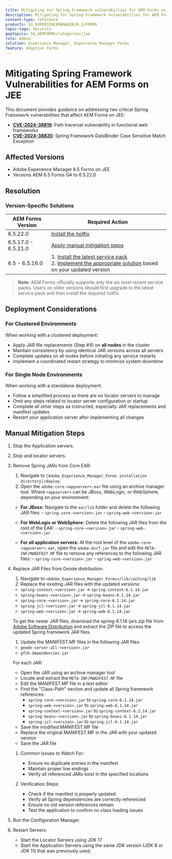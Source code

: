 ```yaml
---
title: Mitigating for Spring Framework vulnerabilties for AEM Forms on JEE
description: Mitigating for Spring Framework vulnerabilties for AEM Forms on JEE
content-type: reference
products: SG_EXPERIENCEMANAGER/6.5/FORMS
topic-tags: Security
geptopics: SG_AEMFORMS/categories/jee
role: Admin
solution: Experience Manager, Experience Manager Forms
feature: Adaptive Forms
---
```


# Mitigating Spring Framework Vulnerabilities for AEM Forms on JEE

This document provides guidance on addressing two critical Spring Framework vulnerabilities that affect AEM Forms on JEE:

- **[CVE-2024-38819](https://spring.io/security/cve-2024-38819)**: Path traversal vulnerability in functional web frameworks
- **[CVE-2024-38820](https://spring.io/security/cve-2024-38820)**: Spring Framework DataBinder Case Sensitive Match Exception

## Affected Versions

- Adobe Experience Manager 6.5 Forms on JEE 
- Versions AEM 6.5 Forms GA to 6.5.22.0

## Resolution 

### Version-Specific Solutions

| AEM Forms Version | Required Action |
|-------------------|-----------------|
| 6.5.22.0 | [Install the hotfix](/help/release-notes/aem-forms-current-service-pack-installation-instructions.md) |
| 6.5.17.0 - 6.5.21.0 | [Apply manual mitigation steps](#manual-mitigation-steps) |
| 6.5 - 6.5.16.0 | 1. [Install the latest service pack](/help/release-notes/release-notes.md)<br>2. [Implement the appropriate solution](#version-specific-solutions) based on your updated version |

> **Note**: AEM Forms officially supports only the six most recent service packs. Users on older versions should first upgrade to the latest service pack and then install the required hotfix.

## Deployment Considerations

### For Clustered Environments

When working with a clustered deployment:

- Apply JAR file replacements (Step #4) on **all nodes** in the cluster
- Maintain consistency by using identical JAR versions across all servers
- Complete updates on all nodes before initiating any service restarts
- Implement a coordinated restart strategy to minimize system downtime

### For Single Node Environments

When working with a standalone deployment:

- Follow a simplified process as there are no locator servers to manage
- Omit any steps related to locator server configuration or startup
- Complete all other steps as instructed, especially JAR replacements and manifest updates
- Restart your application server after implementing all changes

## Manual Mitigation Steps

1. Stop the Application servers.
1. Stop and locator servers.
1. Remove Spring JARs from Core EAR:
   1. Navigate to `[Adobe_Experience_Manager_Forms installation directory]/deploy`. 
   1. Open the `adobe-core-<appserver>.ear` file using an archive manager tool. Where `<appserver>` can be JBoss, WebLogic, or WebSphere, depending on your environment: 
   - **For JBoss:** Navigate to the `ear/lib` folder and delete the following JAR files:
         - `spring-core-<version>.jar`
         - `spring-web-<version>.jar`
   
   - **For WebLogic or WebSphere:** Delete the following JAR files from the root of the EAR:
         - `spring-core-<version>.jar`
         - `spring-web-<version>.jar`
   
   - **For all application servers:** At the root level of the `adobe-core-<appserver>.ear`, open the `adobe-dscf.jar` file and edit the `META-INF/MANIFEST.MF` file to remove any references to the following JAR files:
         - `spring-core-<version>.jar`
         - `spring-web-<version>.jar`

1. Replace JAR Files from Geode distribution:
   1. Navigate to `<Adobe_Experience_Manager_Forms>/lib/caching/lib`
   1. Replace the existing JAR files with the updated versions:
     - `spring-context-<version>.jar` → `spring-context-6.1.14.jar`
     - `spring-beans-<version>.jar` → `spring-beans-6.1.14.jar`
     - `spring-core-<version>.jar` → `spring-core-6.1.14.jar`
     - `spring-jcl-<version>.jar` → `spring-jcl-6.1.14.jar`
     - `spring-web-<version>.jar` → `spring-web-6.1.14.jar`

     To get the newer JAR files, download the spring-6.1.14-jars.zip file from [Adobe Software Distribution](https://experience.adobe.com/#/downloads/content/software-distribution/en/aem.html?package=/content/software-distribution/en/details.html/content/dam/aem/public/adobe/packages/cq650/hotfix/aem-6-5-0-hotfix-vuln-30727/spring-6.1.14-jars.zip) and extract the ZIP file to access the updated Spring framework JAR files.

   1. Update the MANIFEST.MF files in the following JAR files:
     - `geode-server-all-<version>.jar`
     - `gfsh-dependencies.jar`
     
     For each JAR:
     - Open the JAR using an archive manager tool
     - Locate and extract the `META-INF/MANIFEST.MF` file
     - Edit the MANIFEST.MF file in a text editor
     - Find the "Class-Path" section and update all Spring framework references:
       - `spring-core-<version>.jar` to `spring-core-6.1.14.jar`
       - `spring-web-<version>.jar` to `spring-web-6.1.14.jar`
       - `spring-context-<version>.jar` to `spring-context-6.1.14.jar`
       - `spring-beans-<version>.jar` to `spring-beans-6.1.14.jar`
       - `spring-jcl-<version>.jar` to `spring-jcl-6.1.14.jar`
     - Save the modified MANIFEST.MF file
     - Replace the original MANIFEST.MF in the JAR with your updated version
     - Save the JAR file

   1. Common Issues to Watch For:
      - Ensure no duplicate entries in the manifest
      - Maintain proper line endings
      - Verify all referenced JARs exist in the specified locations

   1. Verification Steps:
      - Check if the manifest is properly updated
      - Verify all Spring dependencies are correctly referenced
      - Ensure no old version references remain
      - Test the application to confirm no class loading issues

1. Run the Configuration Manager. 

1. Restart Servers:
   - Start the Locator Servers using JDK 17
   - Start the Application Servers using the same JDK version (JDK 8 or JDK 11) that was previously used. 
